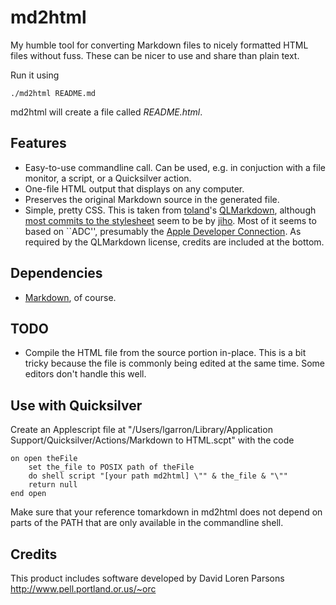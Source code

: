 # md2html

My humble tool for converting Markdown files to nicely formatted HTML files without fuss. These can be nicer to use and share than plain text.

Run it using

    ./md2html README.md

md2html will create a file called *README.html*.

## Features

- Easy-to-use commandline call. Can be used, e.g. in conjuction with a file monitor, a script, or a Quicksilver action.
- One-file HTML output that displays on any computer.
- Preserves the original Markdown source in the generated file.
- Simple, pretty CSS. This is taken from [toland](https://github.com/toland/)'s [QLMarkdown](https://github.com/toland/qlmarkdown), although [most commits to the stylesheet](https://github.com/toland/qlmarkdown/blame/master/styles.css) seem to be by [jiho](https://github.com/jiho). Most of it seems to based on ``ADC'', presumably the [Apple Developer Connection](http://developer.apple.com/). As required by the QLMarkdown license, credits are included at the bottom.

## Dependencies

- [Markdown](http://daringfireball.net/projects/markdown/), of course.

## TODO

- Compile the HTML file from the source portion in-place. This is a bit tricky because the file is commonly being edited at the same time. Some editors don't handle this well.

## Use with Quicksilver

Create an Applescript file at "/Users/lgarron/Library/Application Support/Quicksilver/Actions/Markdown to HTML.scpt" with the code

    on open theFile
    	set the_file to POSIX path of theFile
    	do shell script "[your path md2html] \"" & the_file & "\""
    	return null
    end open

Make sure that your reference tomarkdown in md2html does not depend on parts of the PATH that are only available in the commandline shell.

## Credits
This product includes software developed by David Loren Parsons <http://www.pell.portland.or.us/~orc>